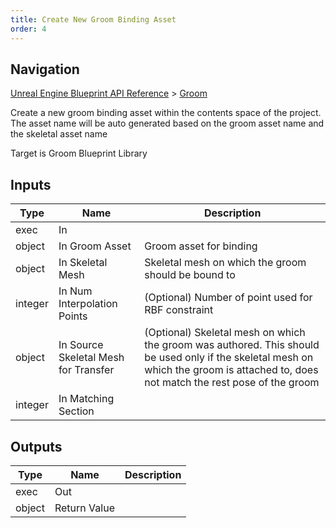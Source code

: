 ```yaml
---
title: Create New Groom Binding Asset
order: 4
---
```

## Navigation

[Unreal Engine Blueprint API Reference](https://dev.epicgames.com/documentation/en-us/unreal-engine/BlueprintAPI) > [Groom](https://dev.epicgames.com/documentation/en-us/unreal-engine/BlueprintAPI/Groom)

Create a new groom binding asset within the contents space of the project. The asset name will be auto generated based on the groom asset name and the skeletal asset name

Target is Groom Blueprint Library

## Inputs

| Type | Name | Description |
| --- | --- | --- |
| exec | In |  |
| object | In Groom Asset | Groom asset for binding |
| object | In Skeletal Mesh | Skeletal mesh on which the groom should be bound to |
| integer | In Num Interpolation Points | (Optional) Number of point used for RBF constraint |
| object | In Source Skeletal Mesh for Transfer | (Optional) Skeletal mesh on which the groom was authored. This should be used only if the skeletal mesh on which the groom is attached to, does not match the rest pose of the groom |
| integer | In Matching Section |  |

## Outputs

| Type | Name | Description |
| --- | --- | --- |
| exec | Out |  |
| object | Return Value |  |
